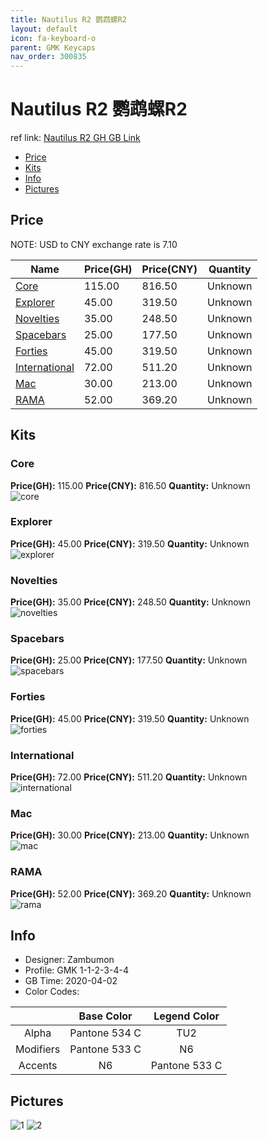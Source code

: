 ```yaml
---
title: Nautilus R2 鹦鹉螺R2
layout: default
icon: fa-keyboard-o
parent: GMK Keycaps
nav_order: 300835
---
```


# Nautilus R2 鹦鹉螺R2

ref link: [Nautilus R2 GH GB Link](https://geekhack.org/index.php?topic=105453.0)  
* [Price](#price)  
* [Kits](#kits)  
* [Info](#info)  
* [Pictures](#pictures)  


## Price  

NOTE: USD to CNY exchange rate is 7.10

| Name          | Price(GH)    |  Price(CNY) | Quantity |
| ------------- | ------------ |  ---------- | -------- |
|[Core](#core)|115.00|816.50|Unknown|
|[Explorer](#explorer)|45.00|319.50|Unknown|
|[Novelties](#novelties)|35.00|248.50|Unknown|
|[Spacebars](#spacebars)|25.00|177.50|Unknown|
|[Forties](#forties)|45.00|319.50|Unknown|
|[International](#international)|72.00|511.20|Unknown|
|[Mac](#mac)|30.00|213.00|Unknown|
|[RAMA](#rama)|52.00|369.20|Unknown|


## Kits  
### Core  
**Price(GH):** 115.00    **Price(CNY):** 816.50    **Quantity:** Unknown  
<img src="{{ 'assets/images/gmk-keycaps/nautilusr2/kits_pics/core.jpg' | relative_url }}" alt="core" class="image featured">

### Explorer  
**Price(GH):** 45.00    **Price(CNY):** 319.50    **Quantity:** Unknown  
<img src="{{ 'assets/images/gmk-keycaps/nautilusr2/kits_pics/explorer.jpg' | relative_url }}" alt="explorer" class="image featured">

### Novelties  
**Price(GH):** 35.00    **Price(CNY):** 248.50    **Quantity:** Unknown  
<img src="{{ 'assets/images/gmk-keycaps/nautilusr2/kits_pics/novelties.png' | relative_url }}" alt="novelties" class="image featured">

### Spacebars  
**Price(GH):** 25.00    **Price(CNY):** 177.50    **Quantity:** Unknown  
<img src="{{ 'assets/images/gmk-keycaps/nautilusr2/kits_pics/spacebars.jpg' | relative_url }}" alt="spacebars" class="image featured">

### Forties  
**Price(GH):** 45.00    **Price(CNY):** 319.50    **Quantity:** Unknown  
<img src="{{ 'assets/images/gmk-keycaps/nautilusr2/kits_pics/forties.jpg' | relative_url }}" alt="forties" class="image featured">

### International  
**Price(GH):** 72.00    **Price(CNY):** 511.20    **Quantity:** Unknown  
<img src="{{ 'assets/images/gmk-keycaps/nautilusr2/kits_pics/international.jpg' | relative_url }}" alt="international" class="image featured">

### Mac  
**Price(GH):** 30.00    **Price(CNY):** 213.00    **Quantity:** Unknown  
<img src="{{ 'assets/images/gmk-keycaps/nautilusr2/kits_pics/mac.png' | relative_url }}" alt="mac" class="image featured">

### RAMA  
**Price(GH):** 52.00    **Price(CNY):** 369.20    **Quantity:** Unknown  
<img src="{{ 'assets/images/gmk-keycaps/nautilusr2/kits_pics/rama.jpg' | relative_url }}" alt="rama" class="image featured">


## Info  
* Designer: Zambumon  
* Profile: GMK 1-1-2-3-4-4  
* GB Time: 2020-04-02  
* Color Codes:  

| |Base Color     | Legend Color
| :-------------: | :-------------: | :------------:
|Alpha|Pantone 534 C|TU2
|Modifiers|Pantone 533 C|N6
|Accents|N6|Pantone 533 C


## Pictures  
<img src="{{ 'assets/images/gmk-keycaps/nautilus/rendering_pics/1.jpg' | relative_url }}" alt="1" class="image featured">
<img src="{{ 'assets/images/gmk-keycaps/nautilus/rendering_pics/2.jpg' | relative_url }}" alt="2" class="image featured">
